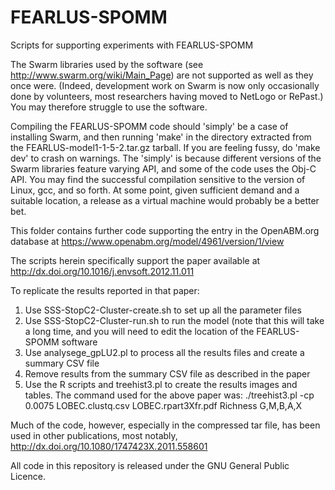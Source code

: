 # FEARLUS-SPOMM
Scripts for supporting experiments with FEARLUS-SPOMM

The Swarm libraries used by the software (see http://www.swarm.org/wiki/Main_Page) are not supported as well as they once were. (Indeed, development work on Swarm is now only occasionally done by volunteers, most researchers having moved to NetLogo or RePast.) You may therefore struggle to use the software.

Compiling the FEARLUS-SPOMM code should 'simply' be a case of installing Swarm, and then running 'make' in the directory extracted from the FEARLUS-model1-1-5-2.tar.gz tarball. If you are feeling fussy, do 'make dev' to crash on warnings. The 'simply' is because different versions of the Swarm libraries feature varying API, and some of the code uses the Obj-C API. You may find the successful compilation sensitive to the version of Linux, gcc, and so forth. At some point, given sufficient demand and a suitable location, a release as a virtual machine would probably be a better bet.

This folder contains further code supporting the entry in the OpenABM.org database at https://www.openabm.org/model/4961/version/1/view

The scripts herein specifically support the paper available at http://dx.doi.org/10.1016/j.envsoft.2012.11.011

To replicate the results reported in that paper:

1. Use SSS-StopC2-Cluster-create.sh to set up all the parameter files
2. Use SSS-StopC2-Cluster-run.sh to run the model (note that this will take a long time, and you will need to edit the location of the FEARLUS-SPOMM software
3. Use analysege_gpLU2.pl to process all the results files and create a summary CSV file
4. Remove results from the summary CSV file as described in the paper 
5. Use the R scripts and treehist3.pl to create the results images and tables. The command used for the above paper was: ./treehist3.pl -cp 0.0075 LOBEC.clustq.csv LOBEC.rpart3Xfr.pdf Richness G,M,B,A,X

Much of the code, however, especially in the compressed tar file, has been used in other publications, most notably, http://dx.doi.org/10.1080/1747423X.2011.558601

All code in this repository is released under the GNU General Public Licence.
